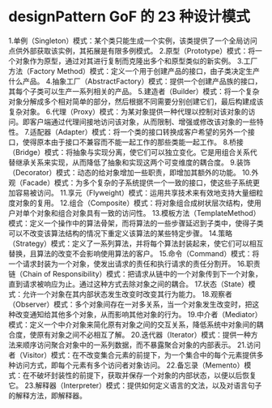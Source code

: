 # designPattern GoF 的 23 种设计模式
1.单例（Singleton）模式：某个类只能生成一个实例，该类提供了一个全局访问点供外部获取该实例，其拓展是有限多例模式。
2.原型（Prototype）模式：将一个对象作为原型，通过对其进行复制而克隆出多个和原型类似的新实例。
3.工厂方法（Factory Method）模式：定义一个用于创建产品的接口，由子类决定生产什么产品。
4.抽象工厂（AbstractFactory）模式：提供一个创建产品族的接口，其每个子类可以生产一系列相关的产品。
5.建造者（Builder）模式：将一个复杂对象分解成多个相对简单的部分，然后根据不同需要分别创建它们，最后构建成该复杂对象。
6.代理（Proxy）模式：为某对象提供一种代理以控制对该对象的访问。即客户端通过代理间接地访问该对象，从而限制、增强或修改该对象的一些特性。
7.适配器（Adapter）模式：将一个类的接口转换成客户希望的另外一个接口，使得原本由于接口不兼容而不能一起工作的那些类能一起工作。
8.桥接（Bridge）模式：将抽象与实现分离，使它们可以独立变化。它是用组合关系代替继承关系来实现，从而降低了抽象和实现这两个可变维度的耦合度。
9.装饰（Decorator）模式：动态的给对象增加一些职责，即增加其额外的功能。
10.外观（Facade）模式：为多个复杂的子系统提供一个一致的接口，使这些子系统更加容易被访问。
11.享元（Flyweight）模式：运用共享技术来有效地支持大量细粒度对象的复用。
12.组合（Composite）模式：将对象组合成树状层次结构，使用户对单个对象和组合对象具有一致的访问性。
13.模板方法（TemplateMethod）模式：定义一个操作中的算法骨架，而将算法的一些步骤延迟到子类中，使得子类可以不改变该算法结构的情况下重定义该算法的某些特定步骤。
14.策略（Strategy）模式：定义了一系列算法，并将每个算法封装起来，使它们可以相互替换，且算法的改变不会影响使用算法的客户。
15.命令（Command）模式：将一个请求封装为一个对象，使发出请求的责任和执行请求的责任分割开。
16.职责链（Chain of Responsibility）模式：把请求从链中的一个对象传到下一个对象，直到请求被响应为止。通过这种方式去除对象之间的耦合。
17.状态（State）模式：允许一个对象在其内部状态发生改变时改变其行为能力。
18.观察者（Observer）模式：多个对象间存在一对多关系，当一个对象发生改变时，把这种改变通知给其他多个对象，从而影响其他对象的行为。
19.中介者（Mediator）模式：定义一个中介对象来简化原有对象之间的交互关系，降低系统中对象间的耦合度，使原有对象之间不必相互了解。
20.迭代器（Iterator）模式：提供一种方法来顺序访问聚合对象中的一系列数据，而不暴露聚合对象的内部表示。
21.访问者（Visitor）模式：在不改变集合元素的前提下，为一个集合中的每个元素提供多种访问方式，即每个元素有多个访问者对象访问。
22.备忘录（Memento）模式：在不破坏封装性的前提下，获取并保存一个对象的内部状态，以便以后恢复它。
23.解释器（Interpreter）模式：提供如何定义语言的文法，以及对语言句子的解释方法，即解释器。
